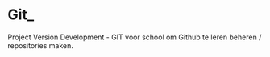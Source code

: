 # Git_
Project Version Development - GIT voor school om Github te leren beheren / repositories maken.
